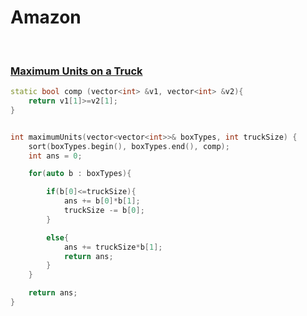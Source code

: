 # Amazon

<br>

### [Maximum Units on a Truck](https://leetcode.com/problems/maximum-units-on-a-truck/)

```cpp
static bool comp (vector<int> &v1, vector<int> &v2){
    return v1[1]>=v2[1];
}


int maximumUnits(vector<vector<int>>& boxTypes, int truckSize) {
    sort(boxTypes.begin(), boxTypes.end(), comp);
    int ans = 0;

    for(auto b : boxTypes){

        if(b[0]<=truckSize){
            ans += b[0]*b[1];
            truckSize -= b[0];
        }

        else{
            ans += truckSize*b[1];
            return ans;
        }
    }

    return ans;
}
```

<br>
